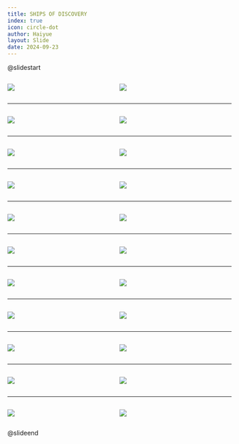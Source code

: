 ```yaml
---
title: SHIPS OF DISCOVERY
index: true
icon: circle-dot
author: Haiyue
layout: Slide
date: 2024-09-23
---
```

 
@slidestart

<div style="display:flex">
<div style="flex:1">

![](/reading/english/Level-W/SHIPS%20OF%20DISCOVERY/001.webp)
</div>
<div style="flex:1">

![](/reading/english/Level-W/SHIPS%20OF%20DISCOVERY/002.webp)
</div>
</div>

---

<div style="display:flex">
<div style="flex:1">

![](/reading/english/Level-W/SHIPS%20OF%20DISCOVERY/003.webp)
</div>
<div style="flex:1">

![](/reading/english/Level-W/SHIPS%20OF%20DISCOVERY/004.webp)
</div>
</div>

---

<div style="display:flex">
<div style="flex:1">

![](/reading/english/Level-W/SHIPS%20OF%20DISCOVERY/005.webp)
</div>
<div style="flex:1">

![](/reading/english/Level-W/SHIPS%20OF%20DISCOVERY/006.webp)
</div>
</div>

---

<div style="display:flex">
<div style="flex:1">

![](/reading/english/Level-W/SHIPS%20OF%20DISCOVERY/007.webp)
</div>
<div style="flex:1">

![](/reading/english/Level-W/SHIPS%20OF%20DISCOVERY/008.webp)
</div>
</div>

---

<div style="display:flex">
<div style="flex:1">

![](/reading/english/Level-W/SHIPS%20OF%20DISCOVERY/009.webp)
</div>
<div style="flex:1">

![](/reading/english/Level-W/SHIPS%20OF%20DISCOVERY/010.webp)
</div>
</div>

---

<div style="display:flex">
<div style="flex:1">

![](/reading/english/Level-W/SHIPS%20OF%20DISCOVERY/011.webp)
</div>
<div style="flex:1">

![](/reading/english/Level-W/SHIPS%20OF%20DISCOVERY/012.webp)
</div>
</div>

---

<div style="display:flex">
<div style="flex:1">

![](/reading/english/Level-W/SHIPS%20OF%20DISCOVERY/013.webp)
</div>
<div style="flex:1">

![](/reading/english/Level-W/SHIPS%20OF%20DISCOVERY/014.webp)
</div>
</div>

---

<div style="display:flex">
<div style="flex:1">

![](/reading/english/Level-W/SHIPS%20OF%20DISCOVERY/015.webp)
</div>
<div style="flex:1">

![](/reading/english/Level-W/SHIPS%20OF%20DISCOVERY/016.webp)
</div>
</div>

---

<div style="display:flex">
<div style="flex:1">

![](/reading/english/Level-W/SHIPS%20OF%20DISCOVERY/017.webp)
</div>
<div style="flex:1">

![](/reading/english/Level-W/SHIPS%20OF%20DISCOVERY/018.webp)
</div>
</div>

---

<div style="display:flex">
<div style="flex:1">

![](/reading/english/Level-W/SHIPS%20OF%20DISCOVERY/019.webp)
</div>
<div style="flex:1">

![](/reading/english/Level-W/SHIPS%20OF%20DISCOVERY/020.webp)
</div>
</div>

---

<div style="display:flex">
<div style="flex:1">

![](/reading/english/Level-W/SHIPS%20OF%20DISCOVERY/021.webp)
</div>
<div style="flex:1">

![](/reading/english/Level-W/SHIPS%20OF%20DISCOVERY/022.webp)
</div>
</div>

@slideend